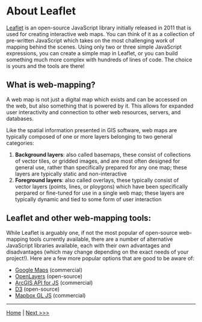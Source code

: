 # About Leaflet

[Leaflet](https://leafletjs.com/) is an open-source JavaScript library initially released in 2011 that is used for creating interactive web maps. You can think of it as a collection of pre-written JavaScript which takes on the most challenging work of mapping behind the scenes. Using only two or three simple JavaScript expressions, you can create a simple map in Leaflet, or you can build something much more complex with hundreds of lines of code. The choice is yours and the tools are there!

## What is web-mapping?

A web map is not just a digital map which exists and can be accessed on the web, but also something that is powered by it. This allows for expanded user interactivity and connection to other web resources, servers, and databases. 

Like the spatial information presented in GIS software, web maps are typically composed of one or more layers belonging to two general categories:

1. **Background layers**: also called basemaps, these consist of collections of vector tiles, or gridded images, and are most often designed for general use, rather than specifically prepared for any one map; these layers are typically static and non-interactive
2. **Foreground layers**: also called overlays, these typically consist of vector layers (points, lines, or ploygons) which have been specifically perpared or fine-tuned for use in a single web map; these layers are typically dynamic and tied to some form of user interaction

## Leaflet and other web-mapping tools:

While Leaflet is arguably one, if not the most popular of open-source web-mapping tools currently available, there are a number of alternative JavaScript libraries available, each with their own advantages and disadvantages (which may change depending on the exact needs of your project!). Here are a few more popular options that are good to be aware of:

- [Google Maps](https://developers.google.com/maps/) (commercial)
- [OpenLayers](https://openlayers.org/) (open-source)
- [ArcGIS API for JS](https://developers.arcgis.com/javascript/) (commercial)
- [D3](https://d3js.org/) (open-source)
- [Mapbox GL JS](https://www.mapbox.com/mapbox-gl-js/api/) (commercial)

---

[Home](https://github.com/sfritzell/Leaflet-Tutorial) | [Next >>>](02-prep.md)
